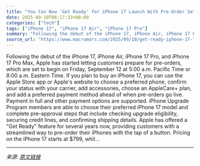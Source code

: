 ```yaml
---
title: "You Can Now 'Get Ready' for iPhone 17 Launch With Pre-Order Setup"
date: 2025-09-10T06:17:33+08:00
categories: ["tech"]
tags: ["iPhone 17", "iPhone 17 Air", "iPhone 17 Pro"]
summary: "Following the debut of the iPhone 17, ‌iPhone Air, iPhone 17 Pro, and ‌iPhone 17 Pro‌ Max, Apple has started letting customers prepare for pre-orders, which are set to begin on Friday, September 12 at"
source_url: "https://www.macrumors.com/2025/09/10/get-ready-iphone-17-launch-pre-order-setup/"
---
```


Following the debut of the iPhone 17, ‌iPhone Air, iPhone 17 Pro, and ‌iPhone 17 Pro‌ Max, Apple has started letting customers prepare for pre-orders, which are set to begin on Friday, September 12 at 5:00 a.m. Pacific Time or 8:00 a.m. Eastern Time. If you plan to buy an ‌iPhone 17‌, you can use the Apple Store app or Apple's website to choose a preferred phone, confirm your status with your carrier, add accessories, choose an AppleCare+ plan, and add a preferred payment method ahead of when pre-orders go live. Payment in full and other payment options are supported. iPhone Upgrade Program members are able to choose their preferred ‌iPhone 17‌ model and complete pre-approval steps that include checking upgrade eligibility, securing credit lines, and confirming shipping details. Apple has offered a "Get Ready" feature for several years now, providing customers with a streamlined way to pre-order their iPhones with the tap of a button. Pricing on the ‌iPhone 17‌ starts at &#36;799, whil...

---

*来源: [原文链接](https://www.macrumors.com/2025/09/10/get-ready-iphone-17-launch-pre-order-setup/)*
